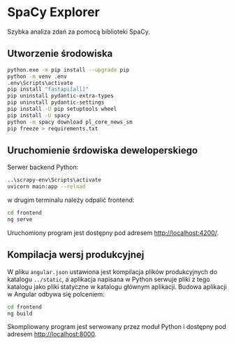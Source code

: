 # SpaCy Explorer

Szybka analiza zdań za pomocą biblioteki SpaCy.

## Utworzenie środowiska

```bash
python.exe -m pip install --upgrade pip
python -m venv .env
.env\Scripts\activate
pip install "fastapi[all]"
pip uninstall pydantic-extra-types
pip uninstall pydantic-settings
pip install -U pip setuptools wheel
pip install -U spacy
python -m spacy download pl_core_news_sm
pip freeze > requirements.txt
```

## Uruchomienie śrdowiska deweloperskiego

Serwer backend Python:

```bash
..\scrapy-env\Scripts\activate
uvicorn main:app --reload
```

w drugim terminalu należy odpalić frontend:

```bash
cd frontend
ng serve
```

Uruchomiony program jest dostępny pod adresem <http://localhost:4200/>.

## Kompilacja wersj produkcyjnej

W pliku `angular.json` ustawiona jest kompilacja plików produkcyjnych do
katalogu `../static`, a aplikacja napisana w Python serwuje pliki z tego
katalogu jako pliki statyczne w katalogu głównym aplikacji. Budowa aplikacji
w Angular odbywa się polceniem:

```bash
cd frontend
ng build
```

Skompliowany program jest serwowany przez moduł Python i dostępny pod
adresem <http://localhost:8000>.
